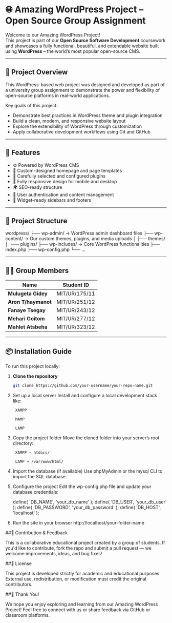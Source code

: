 # 🌐 Amazing WordPress Project – Open Source Group Assignment

Welcome to our Amazing WordPress Project!  
This project is part of our **Open Source Software Development** coursework and showcases a fully functional, beautiful, and extendable website built using **WordPress** – the world’s most popular open-source CMS.

---

## 📌 Project Overview

This WordPress-based web project was designed and developed as part of a university group assignment to demonstrate the power and flexibility of open-source platforms in real-world applications.

Key goals of this project:
- Demonstrate best practices in WordPress theme and plugin integration
- Build a clean, modern, and responsive website layout
- Explore the extensibility of WordPress through customization
- Apply collaborative development workflows using Git and GitHub

---

## 🚀 Features

- ⚙️ Powered by WordPress CMS
- 🎨 Custom-designed homepage and page templates
- 🔌 Carefully selected and configured plugins
- 📱 Fully responsive design for mobile and desktop
- 🌍 SEO-ready structure
- 🔐 User authentication and content management
- 🧩 Widget-ready sidebars and footers

---

## 📁 Project Structure

wordpress/
├── wp-admin/         → WordPress admin dashboard files
├── wp-content/       → Our custom themes, plugins, and media uploads
│   ├── themes/
│   └── plugins/
├── wp-includes/      → Core WordPress functionalities
├── index.php
├── wp-config.php
└── ...

---

## 🧑‍💻 Group Members

| Name                | Student ID       |
|---------------------|------------------|
| **Mulugeta Gidey**   | MIT/UR/175/11    |
| **Aron T/haymanot**  | MIT/UR/251/12    |
| **Fanaye Tsegay**    | MIT/UR/243/12    |
| **Mehari Goitom**    | MIT/UR/277/12    |
| **Mahlet Atsbeha**   | MIT/UR/323/12    |

---

## 📦 Installation Guide

To run this project locally:

1. **Clone the repository**  
   ```bash
   git clone https://github.com/your-username/your-repo-name.git

2. Set up a local server
	Install and configure a local development stack like:
	
	    XAMPP
	
	    MAMP
	
	    LAMP
	
3. Copy the project folder
	Move the cloned folder into your server’s root directory:
	
	    XAMPP → htdocs/
	
	    LAMP → /var/www/html/
	
4. Import the database (if available)
	Use phpMyAdmin or the mysql CLI to import the SQL database.
	
5. Configure the project
	Edit the wp-config.php file and update your database credentials:

	define( 'DB_NAME', 'your_db_name' );
	define( 'DB_USER', 'your_db_user' );
	define( 'DB_PASSWORD', 'your_db_password' );
	define( 'DB_HOST', 'localhost' );
6. Run the site in your browser
	http://localhost/your-folder-name

##💬 Contribution & Feedback

This is a collaborative educational project created by a group of students.
If you'd like to contribute, fork the repo and submit a pull request — we welcome improvements, ideas, and bug fixes!

##📜 License

This project is developed strictly for academic and educational purposes.
External use, redistribution, or modification must credit the original contributors.

##🙌 Thank You!

We hope you enjoy exploring and learning from our Amazing WordPress Project!
Feel free to connect with us or share feedback via GitHub or classroom platforms.


